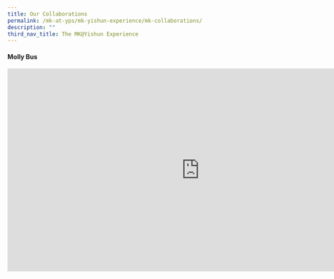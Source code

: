 ```yaml
---
title: Our Collaborations
permalink: /mk-at-yps/mk-yishun-experience/mk-collaborations/
description: ""
third_nav_title: The MK@Yishun Experience
---
```

#### **Molly Bus**

<iframe src="https://docs.google.com/presentation/d/e/2PACX-1vSEDtnjICIdvR-fJo1F0N76IvljALjWuORXcXz0aAiFli51Q-jrmaJCK3C7UAQ-ye-zn4xkO06ZXVNO/embed?start=true&amp;loop=true&amp;delayms=5000" frameborder="0" height="455" width="860" allowfullscreen="true"></iframe>